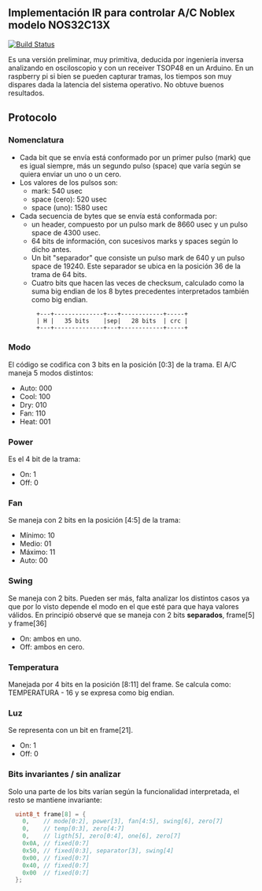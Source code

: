 ## Implementación IR para controlar A/C Noblex modelo NOS32C13X

[![Build Status](https://travis-ci.org/szaffarano/IRNoblex.svg?branch=master)](https://travis-ci.org/szaffarano/IRNoblex)

Es una versión preliminar, muy primitiva, deducida por ingeniería inversa analizando en osciloscopio y con un receiver TSOP48 en un Arduino.  En un raspberry pi si bien se pueden capturar tramas, los tiempos son muy dispares dada la latencia del sistema operativo.  No obtuve buenos resultados.

## Protocolo

### Nomenclatura

- Cada bit que se envía está conformado por un primer pulso (mark) que es igual siempre, más un segundo pulso (space) que varía según se quiera enviar un uno o un cero.
- Los valores de los pulsos son:
    + mark: 540 usec
    + space (cero): 520 usec
    + space (uno): 1580 usec
- Cada secuencia de bytes que se envía está conformada por:
    + un header, compuesto por un pulso mark de 8660 usec y un pulso space de 4300 usec.
    + 64 bits de información, con sucesivos marks y spaces según lo dicho antes.
    + Un bit "separador" que consiste un pulso mark de 640 y un pulso space de 19240.  Este separador se ubica en la posición 36 de la trama de 64 bits.
    + Cuatro bits que hacen las veces de checksum, calculado como la suma big endian de los 8 bytes precedentes interpretados también como big endian.

```
        +---+--------------+---+------------+-----+
        | H |   35 bits    |sep|   28 bits  | crc |
        +---+--------------+---+------------+-----+ 
```

### Modo

El código se codifica con 3 bits en la posición [0:3] de la trama.  El A/C maneja 5 modos distintos:

- Auto: 000
- Cool: 100
- Dry: 010
- Fan: 110
- Heat: 001

### Power

Es el 4 bit de la trama:

- On: 1
- Off: 0

### Fan

Se maneja con 2 bits en la posición [4:5] de la trama:

- Mínimo: 10
- Medio: 01
- Máximo: 11
- Auto: 00

### Swing

Se maneja con 2 bits.  Pueden ser más, falta analizar los distintos casos ya que por lo visto depende el modo en el que esté para que haya valores válidos.  En principió observé que se maneja con 2 bits **separados**, frame[5] y frame[36]

- On: ambos en uno.
- Off: ambos en cero.

### Temperatura

Manejada por 4 bits en la posición [8:11] del frame.  Se calcula como: TEMPERATURA - 16 y se expresa como big endian.

### Luz

Se representa con un bit en frame[21]. 

- On: 1
- Off: 0

### Bits invariantes / sin analizar

Solo una parte de los bits varían según la funcionalidad interpretada, el resto se mantiene invariante:

```c
  uint8_t frame[8] = {
    0,    // mode[0:2], power[3], fan[4:5], swing[6], zero[7]
    0,    // temp[0:3], zero[4:7]
    0,    // ligth[5], zero[0:4], one[6], zero[7]
    0x0A, // fixed[0:7]
    0x50, // fixed[0:3], separator[3], swing[4]
    0x00, // fixed[0:7]
    0x40, // fixed[0:7]
    0x00  // fixed[0:7]
  };
```
